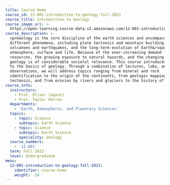 ```yaml
---
title: Course Home
course_id: 12-001-introduction-to-geology-fall-2013
course_title: Introduction to Geology
course_image_url: >-
  https://open-learning-course-data.s3.amazonaws.com/12-001-introduction-to-geology-fall-2013/76ea2d54123485055dd1e6621b9edf6a_12-001f13.jpg
course_description: >-
  <p>Geology is the core discipline of the earth sciences and encompasses many
  different phenomena, including plate tectonics and mountain building,
  volcanoes and earthquakes, and the long-term evolution of Earth&rsquo;s
  atmosphere, surface and life. Because of the ever-increasing demand for
  resources, the growing exposure to natural hazards, and the changing climate,
  geology is of considerable societal relevance. This course introduces students
  to the basics of geology. Through a combination of lectures, labs, and field
  observations, we will address topics ranging from mineral and rock
  identification to the origin of the continents, from geologic mapping to plate
  tectonics, and from erosion by rivers and glaciers to the history of life.</p>
course_info:
  instructors:
    - Prof. Oliver Jagoutz
    - Prof. Taylor Perron
  departments:
    - 'Earth, Atmospheric, and Planetary Sciences'
  topics:
    - topic: Science
      subtopic: Earth Science
    - topic: Science
      subtopic: Earth Science
      speciality: Geology
  course_numbers:
    - '12.001'
  term: Fall 2013
  level: Undergraduate
menu:
  12-001-introduction-to-geology-fall-2013:
    identifier: course-home
    weight: -10
---
```

